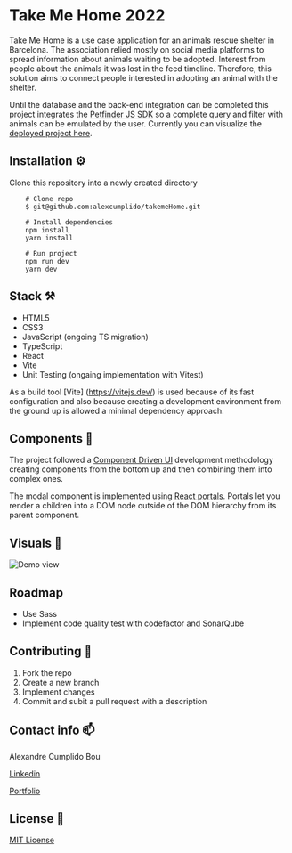 # Take Me Home 2022

Take Me Home is a use case application for an animals rescue shelter in Barcelona. The association relied mostly on social media platforms to spread information about animals waiting to be adopted. Interest from people about the animals it was lost in the feed timeline. Therefore, this solution aims to connect people interested in adopting an animal with the shelter.

Until the database and the back-end integration can be completed this project integrates the [Petfinder JS SDK](https://github.com/petfinder-com/petfinder-js-sdk/tree/master/docs#v2-api) so a complete query and filter with animals can be emulated by the user. Currently you can visualize the [deployed project here](https://takeme-home.vercel.app/).

## Installation ⚙️

Clone this repository into a newly created directory

```shell
    # Clone repo
    $ git@github.com:alexcumplido/takemeHome.git
```

```shell
    # Install dependencies
    npm install
    yarn install
```

```shell
    # Run project
    npm run dev
    yarn dev
```

## Stack ⚒️

- HTML5
- CSS3
- JavaScript (ongoing TS migration)
- TypeScript
- React
- Vite
- Unit Testing (ongaing implementation with Vitest)

As a build tool [Vite] (https://vitejs.dev/) is used because of its fast configuration and also because creating a development environment from the ground up is allowed a minimal dependency approach.

## Components 🧬

The project followed a [Component Driven UI](https://www.componentdriven.org/) development methodology creating components from the bottom up and then combining them into complex ones.

The modal component is implemented using [React portals](https://reactjs.org/docs/portals.html). Portals let you render a children into a DOM node outside of the DOM hierarchy from its parent component.

## Visuals 👀

![Demo view](https://alexcumplido.github.io/portfolio/images/pets.PNG)

## Roadmap

- Use Sass
- Implement code quality test with codefactor and SonarQube

## Contributing 🙌

1. Fork the repo
2. Create a new branch
3. Implement changes
4. Commit and subit a pull request with a description

## Contact info 📫

Alexandre Cumplido Bou

[Linkedin](https://www.linkedin.com/in/alexandrecb/)

[Portfolio](https://alexcumplido.github.io/portfolio/)

## License 📃

[MIT License](https://opensource.org/licenses/MIT)
